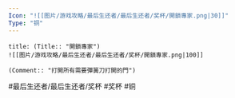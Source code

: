 ```yaml
---
Icon: "![[图片/游戏攻略/最后生还者/最后生还者/奖杯/開鎖專家.png|30]]"
Type: "铜"
---
```

```ad-common-bronze-trophy
title: (Title:: "開鎖專家")
![[图片/游戏攻略/最后生还者/最后生还者/奖杯/開鎖專家.png|100]]

(Comment:: "打開所有需要彈簧刀打開的門")
```

#最后生还者/最后生还者/奖杯 #奖杯 #铜
